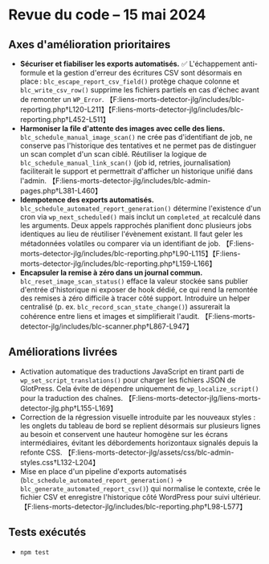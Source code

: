 # Revue du code – 15 mai 2024

## Axes d'amélioration prioritaires
- **Sécuriser et fiabiliser les exports automatisés.** ✅ L'échappement anti-formule et la gestion d'erreur des écritures CSV sont désormais en place : `blc_escape_report_csv_field()` protège chaque colonne et `blc_write_csv_row()` supprime les fichiers partiels en cas d'échec avant de remonter un `WP_Error`. 【F:liens-morts-detector-jlg/includes/blc-reporting.php†L120-L211】【F:liens-morts-detector-jlg/includes/blc-reporting.php†L452-L511】
- **Harmoniser la file d'attente des images avec celle des liens.** `blc_schedule_manual_image_scan()` ne crée pas d'identifiant de job, ne conserve pas l'historique des tentatives et ne permet pas de distinguer un scan complet d'un scan ciblé. Réutiliser la logique de `blc_schedule_manual_link_scan()` (job id, retries, journalisation) faciliterait le support et permettrait d'afficher un historique unifié dans l'admin. 【F:liens-morts-detector-jlg/includes/blc-admin-pages.php†L381-L460】
- **Idempotence des exports automatisés.** `blc_schedule_automated_report_generation()` détermine l'existence d'un cron via `wp_next_scheduled()` mais inclut un `completed_at` recalculé dans les arguments. Deux appels rapprochés planifient donc plusieurs jobs identiques au lieu de réutiliser l'évènement existant. Il faut geler les métadonnées volatiles ou comparer via un identifiant de job. 【F:liens-morts-detector-jlg/includes/blc-reporting.php†L90-L115】【F:liens-morts-detector-jlg/includes/blc-reporting.php†L159-L166】
- **Encapsuler la remise à zéro dans un journal commun.** `blc_reset_image_scan_status()` efface la valeur stockée sans publier d'entrée d'historique ni exposer de hook dédié, ce qui rend la remontée des remises à zéro difficile à tracer côté support. Introduire un helper centralisé (p. ex. `blc_record_scan_state_change()`) assurerait la cohérence entre liens et images et simplifierait l'audit. 【F:liens-morts-detector-jlg/includes/blc-scanner.php†L867-L947】

## Améliorations livrées
- Activation automatique des traductions JavaScript en tirant parti de `wp_set_script_translations()` pour charger les fichiers JSON de GlotPress. Cela évite de dépendre uniquement de `wp_localize_script()` pour la traduction des chaînes. 【F:liens-morts-detector-jlg/liens-morts-detector-jlg.php†L155-L169】
- Correction de la régression visuelle introduite par les nouveaux styles : les onglets du tableau de bord se replient désormais sur plusieurs lignes au besoin et conservent une hauteur homogène sur les écrans intermédiaires, évitant les débordements horizontaux signalés depuis la refonte CSS. 【F:liens-morts-detector-jlg/assets/css/blc-admin-styles.css†L132-L204】
- Mise en place d'un pipeline d'exports automatisés (`blc_schedule_automated_report_generation()` → `blc_generate_automated_report_csv()`) qui normalise le contexte, crée le fichier CSV et enregistre l'historique côté WordPress pour suivi ultérieur. 【F:liens-morts-detector-jlg/includes/blc-reporting.php†L98-L577】

## Tests exécutés
- `npm test`
